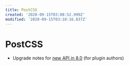 ```yaml
---
title: PostCSS
created: '2020-09-15T03:08:52.999Z'
modified: '2020-09-15T03:10:16.837Z'
---
```


# PostCSS

- Upgrade notes for [new API in 8.0](https://evilmartians.com/chronicles/postcss-8-plugin-migration) (for plugin authors)

